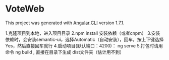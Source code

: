 # VoteWeb

This project was generated with [Angular CLI](https://github.com/angular/angular-cli) version 1.7.1.

1.克隆项目到本地，进入项目目录
2.npm install 安装依赖（或者cnpm）
3.安装依赖时，会安装semantic-ui，选择Automatic（自动安装），回车，按上下键选择Yes，然后直接回车就行
4.启动项目(默认端口：4200)： ng serve 
5.打包时请用命令 ng build , 直接在目录下生成 dist文件夹（估计用不到）
